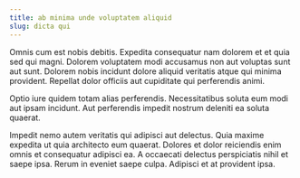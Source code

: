 ```yaml
---
title: ab minima unde voluptatem aliquid
slug: dicta qui
---
```


Omnis cum est nobis debitis. Expedita consequatur nam dolorem et et quia sed qui magni. Dolorem voluptatem modi accusamus non aut voluptas sunt aut sunt. Dolorem nobis incidunt dolore aliquid veritatis atque qui minima provident. Repellat dolor officiis aut cupiditate qui perferendis animi.

Optio iure quidem totam alias perferendis. Necessitatibus soluta eum modi aut ipsam incidunt. Aut perferendis impedit nostrum deleniti ea soluta quaerat.

Impedit nemo autem veritatis qui adipisci aut delectus. Quia maxime expedita ut quia architecto eum quaerat. Dolores et dolor reiciendis enim omnis et consequatur adipisci ea. A occaecati delectus perspiciatis nihil et saepe ipsa. Rerum in eveniet saepe culpa. Adipisci et at provident ipsa.
